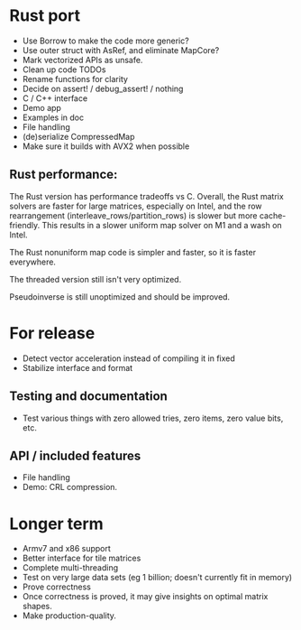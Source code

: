 
# Rust port

* Use Borrow to make the code more generic?
* Use outer struct with AsRef, and eliminate MapCore?
* Mark vectorized APIs as unsafe.
* Clean up code TODOs
* Rename functions for clarity
* Decide on assert! / debug_assert! / nothing
* C / C++ interface
* Demo app
* Examples in doc
* File handling
* (de)serialize CompressedMap
* Make sure it builds with AVX2 when possible

## Rust performance:

The Rust version has performance tradeoffs vs C.  Overall, the Rust
matrix solvers are faster for large matrices, especially on Intel,
and the row rearrangement (interleave_rows/partition_rows) is slower
but more cache-friendly.  This results in a slower uniform map solver
on M1 and a wash on Intel.

The Rust nonuniform map code is simpler and faster, so it is faster
everywhere.

The threaded version still isn't very optimized.

Pseudoinverse is still unoptimized and should be improved.
    
# For release

* Detect vector acceleration instead of compiling it in fixed
* Stabilize interface and format

## Testing and documentation

* Test various things with zero allowed tries, zero items, zero value bits, etc.

## API / included features

* File handling
* Demo: CRL compression.

# Longer term

* Armv7 and x86 support
* Better interface for tile matrices
* Complete multi-threading
* Test on very large data sets (eg 1 billion; doesn't currently fit in memory)
* Prove correctness
* Once correctness is proved, it may give insights on optimal matrix shapes.
* Make production-quality.
